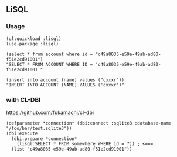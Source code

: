 ## LiSQL

### Usage
```common-lisp
(ql:quickload :lisql)
(use-package :lisql)

(select * from account where id = "c49a8035-e59e-49ab-ad80-f51e2cd91001")
"SELECT * FROM ACCOUNT WHERE ID = 'c49a8035-e59e-49ab-ad80-f51e2cd91001'"

(insert into account (name) values ("cxxxr"))
"INSERT INTO ACCOUNT (NAME) VALUES ('cxxxr')"
```

### with CL-DBI
https://github.com/fukamachi/cl-dbi

```common-lisp
(defparameter *connection* (dbi:connect :sqlite3 :database-name "/foo/bar/test.sqlite3"))
(dbi:execute
  (dbi:prepare *connection*
    (lisql:SELECT * FROM somewhere WHERE id = ?)) ; <===
  (list "c49a8035-e59e-49ab-ad80-f51e2cd91001"))
```

